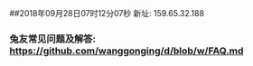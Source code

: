 ##2018年09月28日07时12分07秒 新址: 159.65.32.188
### 兔友常见问题及解答: https://github.com/wanggonging/d/blob/w/FAQ.md
